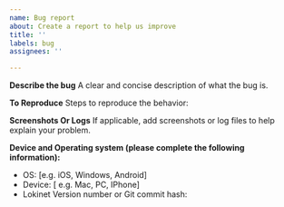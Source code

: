 ```yaml
---
name: Bug report
about: Create a report to help us improve
title: ''
labels: bug
assignees: ''

---
```


**Describe the bug**
A clear and concise description of what the bug is.

**To Reproduce**
Steps to reproduce the behavior:

**Screenshots Or Logs**
If applicable, add screenshots or log files to help explain your problem.

**Device and Operating system (please complete the following information):**
 - OS: [e.g. iOS, Windows, Android]
-  Device: [ e.g. Mac, PC, IPhone]
 - Lokinet Version number or Git commit hash:
